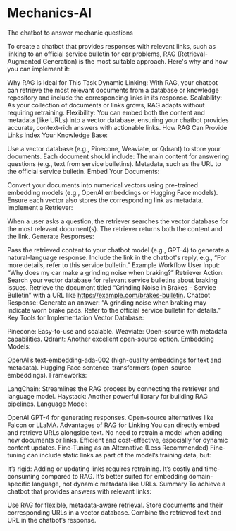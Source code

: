 # Mechanics-AI
The chatbot to answer mechanic questions

To create a chatbot that provides responses with relevant links, such as linking to an official service bulletin for car problems, RAG (Retrieval-Augmented Generation) is the most suitable approach. Here's why and how you can implement it:

Why RAG is Ideal for This Task
Dynamic Linking: With RAG, your chatbot can retrieve the most relevant documents from a database or knowledge repository and include the corresponding links in its response.
Scalability: As your collection of documents or links grows, RAG adapts without requiring retraining.
Flexibility: You can embed both the content and metadata (like URLs) into a vector database, ensuring your chatbot provides accurate, context-rich answers with actionable links.
How RAG Can Provide Links
Index Your Knowledge Base:

Use a vector database (e.g., Pinecone, Weaviate, or Qdrant) to store your documents.
Each document should include:
The main content for answering questions (e.g., text from service bulletins).
Metadata, such as the URL to the official service bulletin.
Embed Your Documents:

Convert your documents into numerical vectors using pre-trained embedding models (e.g., OpenAI embeddings or Hugging Face models).
Ensure each vector also stores the corresponding link as metadata.
Implement a Retriever:

When a user asks a question, the retriever searches the vector database for the most relevant document(s).
The retriever returns both the content and the link.
Generate Responses:

Pass the retrieved content to your chatbot model (e.g., GPT-4) to generate a natural-language response.
Include the link in the chatbot's reply, e.g., “For more details, refer to this service bulletin.”
Example Workflow
User Input: “Why does my car make a grinding noise when braking?”
Retriever Action:
Search your vector database for relevant service bulletins about braking issues.
Retrieve the document titled “Grinding Noise in Brakes – Service Bulletin” with a URL like https://example.com/brakes-bulletin.
Chatbot Response:
Generate an answer: “A grinding noise when braking may indicate worn brake pads. Refer to the official service bulletin for details.”
Key Tools for Implementation
Vector Database:

Pinecone: Easy-to-use and scalable.
Weaviate: Open-source with metadata capabilities.
Qdrant: Another excellent open-source option.
Embedding Models:

OpenAI’s text-embedding-ada-002 (high-quality embeddings for text and metadata).
Hugging Face sentence-transformers (open-source embeddings).
Frameworks:

LangChain: Streamlines the RAG process by connecting the retriever and language model.
Haystack: Another powerful library for building RAG pipelines.
Language Model:

OpenAI GPT-4 for generating responses.
Open-source alternatives like Falcon or LLaMA.
Advantages of RAG for Linking
You can directly embed and retrieve URLs alongside text.
No need to retrain a model when adding new documents or links.
Efficient and cost-effective, especially for dynamic content updates.
Fine-Tuning as an Alternative (Less Recommended)
Fine-tuning can include static links as part of the model’s training data, but:

It’s rigid: Adding or updating links requires retraining.
It’s costly and time-consuming compared to RAG.
It’s better suited for embedding domain-specific language, not dynamic metadata like URLs.
Summary
To achieve a chatbot that provides answers with relevant links:

Use RAG for flexible, metadata-aware retrieval.
Store documents and their corresponding URLs in a vector database.
Combine the retrieved text and URL in the chatbot’s response.